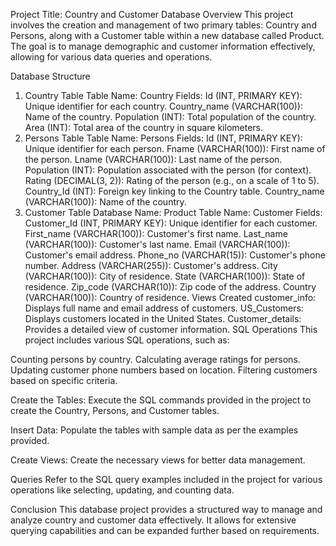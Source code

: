Project Title: Country and Customer Database
Overview
This project involves the creation and management of two primary tables: Country and Persons, along with a Customer table within a new database called Product. The goal is to manage demographic and customer information effectively, allowing for various data queries and operations.

Database Structure
1. Country Table
Table Name: Country
Fields:
Id (INT, PRIMARY KEY): Unique identifier for each country.
Country_name (VARCHAR(100)): Name of the country.
Population (INT): Total population of the country.
Area (INT): Total area of the country in square kilometers.
2. Persons Table
Table Name: Persons
Fields:
Id (INT, PRIMARY KEY): Unique identifier for each person.
Fname (VARCHAR(100)): First name of the person.
Lname (VARCHAR(100)): Last name of the person.
Population (INT): Population associated with the person (for context).
Rating (DECIMAL(3, 2)): Rating of the person (e.g., on a scale of 1 to 5).
Country_Id (INT): Foreign key linking to the Country table.
Country_name (VARCHAR(100)): Name of the country.
3. Customer Table
Database Name: Product
Table Name: Customer
Fields:
Customer_Id (INT, PRIMARY KEY): Unique identifier for each customer.
First_name (VARCHAR(100)): Customer's first name.
Last_name (VARCHAR(100)): Customer's last name.
Email (VARCHAR(100)): Customer's email address.
Phone_no (VARCHAR(15)): Customer's phone number.
Address (VARCHAR(255)): Customer's address.
City (VARCHAR(100)): City of residence.
State (VARCHAR(100)): State of residence.
Zip_code (VARCHAR(10)): Zip code of the address.
Country (VARCHAR(100)): Country of residence.
Views Created
customer_info: Displays full name and email address of customers.
US_Customers: Displays customers located in the United States.
Customer_details: Provides a detailed view of customer information.
SQL Operations
This project includes various SQL operations, such as:

Counting persons by country.
Calculating average ratings for persons.
Updating customer phone numbers based on location.
Filtering customers based on specific criteria.

Create the Tables: Execute the SQL commands provided in the project to create the Country, Persons, and Customer tables.

Insert Data: Populate the tables with sample data as per the examples provided.

Create Views: Create the necessary views for better data management.

Queries
Refer to the SQL query examples included in the project for various operations like selecting, updating, and counting data.

Conclusion
This database project provides a structured way to manage and analyze country and customer data effectively. It allows for extensive querying capabilities and can be expanded further based on requirements.

